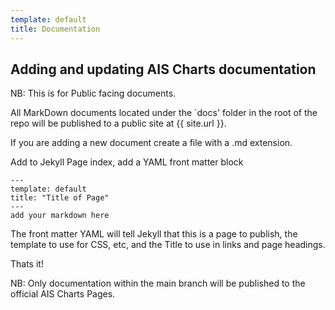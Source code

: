 ```yaml
---
template: default
title: Documentation
---
```

## Adding and updating AIS Charts documentation

NB: This is for Public facing documents.

All MarkDown documents located under the `docs' folder in the root of the repo will be published to a public site at {{ site.url }}.

If you are adding a new document create a file with a .md extension.

Add to Jekyll Page index, add a YAML front matter block

```
---
template: default
title: "Title of Page"
---
add your markdown here
```

The front matter YAML will tell Jekyll that this is a page to publish, the template to use for CSS, etc, and the Title to use in links and page headings.

Thats it!

NB: Only documentation within the main branch will be published to the official AIS Charts Pages.
